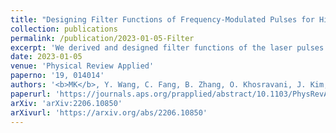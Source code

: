 ```yaml
---
title: "Designing Filter Functions of Frequency-Modulated Pulses for High-Fidelity Two-Qubit Gates in Ion Chains"
collection: publications
permalink: /publication/2023-01-05-Filter
excerpt: 'We derived and designed filter functions of the laser pulses for two-qubit gates on trapped ions, in order to suppress the effects of time-varying fluctuations of the motional-mode frequencies. This improved the experimentally measured gate fidelity from 99.23(7)% to 99.55(7)% in a five-ion chain.'
date: 2023-01-05
venue: 'Physical Review Applied'
paperno: '19, 014014'
authors: '<b>MK</b>, Y. Wang, C. Fang, B. Zhang, O. Khosravani, J. Kim, and K.R. Brown'
paperurl: 'https://journals.aps.org/prapplied/abstract/10.1103/PhysRevApplied.19.014014'
arXiv: 'arXiv:2206.10850'
arXivurl: 'https://arxiv.org/abs/2206.10850'
---
```


